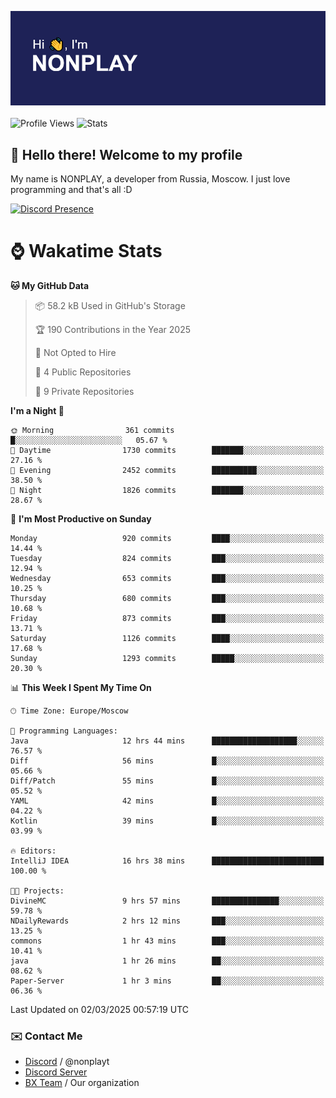 ![Discord Presence](./header.png)
<br></br>
![Profile Views](https://komarev.com/ghpvc/?username=NONPLAYT&color=blue&style=for-the-badge)
![Stats](https://img.shields.io/badge/0%25-OPTIMIZED-orange?style=for-the-badge)


## :wave: Hello there! Welcome to my profile

My name is NONPLAY, a developer from Russia, Moscow. I just love programming and that's all :D

[![Discord Presence](https://lanyard.cnrad.dev/api/597087584090587177?showDisplayName=true)](https://discord.com/users/597087584090587177) 

# ⌚ Wakatime Stats

<!--START_SECTION:waka-->
**🐱 My GitHub Data** 

> 📦 58.2 kB Used in GitHub's Storage 
 > 
> 🏆 190 Contributions in the Year 2025
 > 
> 🚫 Not Opted to Hire
 > 
> 📜 4 Public Repositories 
 > 
> 🔑 9 Private Repositories 
 > 
**I'm a Night 🦉** 

```text
🌞 Morning                361 commits         █░░░░░░░░░░░░░░░░░░░░░░░░   05.67 % 
🌆 Daytime                1730 commits        ███████░░░░░░░░░░░░░░░░░░   27.16 % 
🌃 Evening                2452 commits        ██████████░░░░░░░░░░░░░░░   38.50 % 
🌙 Night                  1826 commits        ███████░░░░░░░░░░░░░░░░░░   28.67 % 
```
📅 **I'm Most Productive on Sunday** 

```text
Monday                   920 commits         ████░░░░░░░░░░░░░░░░░░░░░   14.44 % 
Tuesday                  824 commits         ███░░░░░░░░░░░░░░░░░░░░░░   12.94 % 
Wednesday                653 commits         ███░░░░░░░░░░░░░░░░░░░░░░   10.25 % 
Thursday                 680 commits         ███░░░░░░░░░░░░░░░░░░░░░░   10.68 % 
Friday                   873 commits         ███░░░░░░░░░░░░░░░░░░░░░░   13.71 % 
Saturday                 1126 commits        ████░░░░░░░░░░░░░░░░░░░░░   17.68 % 
Sunday                   1293 commits        █████░░░░░░░░░░░░░░░░░░░░   20.30 % 
```


📊 **This Week I Spent My Time On** 

```text
🕑︎ Time Zone: Europe/Moscow

💬 Programming Languages: 
Java                     12 hrs 44 mins      ███████████████████░░░░░░   76.57 % 
Diff                     56 mins             █░░░░░░░░░░░░░░░░░░░░░░░░   05.66 % 
Diff/Patch               55 mins             █░░░░░░░░░░░░░░░░░░░░░░░░   05.52 % 
YAML                     42 mins             █░░░░░░░░░░░░░░░░░░░░░░░░   04.22 % 
Kotlin                   39 mins             █░░░░░░░░░░░░░░░░░░░░░░░░   03.99 % 

🔥 Editors: 
IntelliJ IDEA            16 hrs 38 mins      █████████████████████████   100.00 % 

🐱‍💻 Projects: 
DivineMC                 9 hrs 57 mins       ███████████████░░░░░░░░░░   59.78 % 
NDailyRewards            2 hrs 12 mins       ███░░░░░░░░░░░░░░░░░░░░░░   13.25 % 
commons                  1 hr 43 mins        ███░░░░░░░░░░░░░░░░░░░░░░   10.41 % 
java                     1 hr 26 mins        ██░░░░░░░░░░░░░░░░░░░░░░░   08.62 % 
Paper-Server             1 hr 3 mins         ██░░░░░░░░░░░░░░░░░░░░░░░   06.36 % 
```


 Last Updated on 02/03/2025 00:57:19 UTC
<!--END_SECTION:waka-->

### ✉️ Contact Me

- [Discord](https://discord.com/users/597087584090587177) / @nonplayt
- [Discord Server](https://discord.gg/p7cxhw7E2M)
- [BX Team](https://github.com/BX-Team) / Our organization
